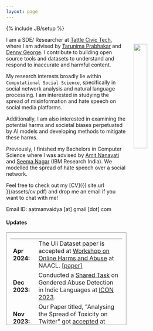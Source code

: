 ```yaml
---
layout: page
---
```


{% include JB/setup %}

<img style="float: right; width: 27%; padding: 20px;" src=" {{ site.url }}/assets/profle.jpg">

I am a SDE/ Researcher at [Tattle Civic Tech](https://tattle.co.in/), where I am advised by [Tarunima Prabhakar](https://tarunima.com/) and [Denny George](https://github.com/dennyabrain). I contribute to building open source tools and datasets to understand and respond to inaccurate and harmful content. 

My research interests broadly lie within `Computational Social Science`, specifically in social network analysis and natural language processing. I am interested in studying the spread of misinformation and hate speech on social media platforms. 

Additionally, I am also interested in examining the potential harms and societal biases perpetuated by AI models and developing methods to mitigate these harms.

Previously, I finished my Bachelors in Computer Science where I was advised by [Amit Nanavati](https://ahduni.edu.in/academics/schools-centres/school-of-engineering-and-applied-science/people-1/amit-a-nanavati/) and [Seema Nagar](https://research.ibm.com/people/seema-nagar) (IBM Research India). We modelled the spread of hate speech over a social network. 

Feel free to check out my [CV]({{ site.url }}/assets/cv.pdf) and drop me an email if you want to chat with me!

Email ID: aatmanvaidya [at] gmail [dot] com

#### <b>Updates</b>

<div style="height:250px;overflow:auto; border:1px solid #999; padding-left: 0.7em; padding-right: 0.7em">
<table>
<col width="100px">
<col width="650px">
<tr><td><b>Apr 2024:</b></td><td>The Uli Dataset paper is accepted at <a href="https://www.workshopononlineabuse.com/">Workshop on Online Harms and Abuse</a> at NAACL. <a href="https://arxiv.org/abs/2311.09086">[paper]</a></td></tr>
<tr><td><b>Dec 2023:</b></td><td>Conducted a <a href="https://sites.google.com/view/icon2023-tattle-sharedtask/">Shared Task</a> on Gendered Abuse Detection in Indic Languages at <a href="http://icon2023.unigoa.ac.in/">ICON 2023</a>.</td></tr>
<tr><td><b>Nov 2023:</b></td><td>Our Paper titled, "Analysing the Spread of Toxicity on Twitter" got <a href="https://dl.acm.org/doi/10.1145/3632410.3632436">accepted</a> at <a href="https://cods-comad.in/">CODS-COMAD</a>.</td></tr>
<tr><td><b>Nov 2023:</b></td><td>Invited for a pannel at <a href="https://dsummit.defindia.org/">Digital Citizen Summit.</a></td></tr>
<tr><td><b>Sep 2023:</b></td><td>Our Paper titled, "Forecasting the Spread of Toxicity on Twitter" got accepted at <a href="https://www.sis.pitt.edu/lersais/conference/cogmi/2023/">IEEE CogMI.</a></td></tr>
<tr><td><b>Aug 2023:</b></td><td>Started working at <a href="https://tattle.co.in/">Tattle</a>!</td></tr>
<tr><td><b>Jun 2023:</b></td><td>Finished my BTech in Computer Science and Engineering from <a href="https://ahduni.edu.in/">Ahmedabad University</a>.</td></tr>
<tr><td><b>Jun 2023:</b></td><td>Defended my Undergraduate Thesis, you can access it <a href="{{ site.url }}/assets/ug_thesis.pdf">here.</a></td></tr>
<tr><td><b>May 2023:</b></td><td>Went to Cluj, Romania to participate in the semi-final round of the <a href="https://boschfuturemobility.com/">Bosch Future Mobility Challenge</a> - Built an <a href="https://youtu.be/8FbNvK--q_s">autonoums driving car</a>!</td></tr>
</table>
</div>
